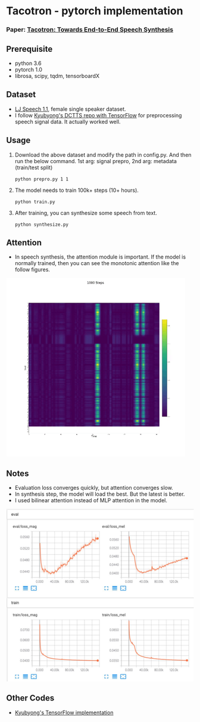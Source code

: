 # Tacotron - pytorch implementation
### Paper: [Tacotron: Towards End-to-End Speech Synthesis](https://arxiv.org/abs/1703.10135)

## Prerequisite
- python 3.6
- pytorch 1.0
- librosa, scipy, tqdm, tensorboardX

## Dataset
- [LJ Speech 1.1](https://keithito.com/LJ-Speech-Dataset/), female single speaker dataset.
- I follow [Kyubyong's DCTTS repo with TensorFlow](https://github.com/Kyubyong/dc_tts) for preprocessing speech signal data. It actually worked well.

## Usage
1. Download the above dataset and modify the path in config.py. And then run the below command. 1st arg: signal prepro, 2nd arg: metadata (train/test split)
    ```
    python prepro.py 1 1
    ```

2. The model needs to train 100k+ steps (10+ hours).
    ```
    python train.py
    ```

3. After training, you can synthesize some speech from text.
    ```
    python synthesize.py
    ```

## Attention
- In speech synthesis, the attention module is important. If the model is normally trained, then you can see the monotonic attention like the follow figures.

![](assets/attention.gif)

## Notes
- Evaluation loss converges quickly, but attention converges slow.
- In synthesis step, the model will load the best. But the latest is better.
- I used bilinear attention instead of MLP attention in the model.

![](assets/loss.JPG)
## Other Codes
- [Kyubyong's TensorFlow implementation](https://github.com/Kyubyong/tacotron)